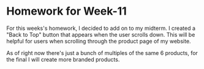 # Homework for Week-11

For this weeks's homework, I decided to add on to my midterm. I created a "Back to Top" button that appears when the user scrolls down. This will be helpful for users when scrolling through the product page of my website. 

As of right now there's just a bunch of multiples of the same 6 products, for the final I will create more branded products.
